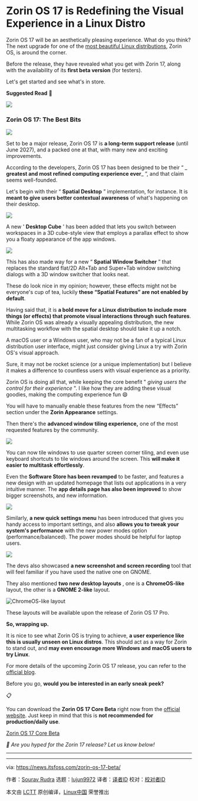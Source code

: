 [#]: subject: "Zorin OS 17 is Redefining the Visual Experience in a Linux Distro"
[#]: via: "https://news.itsfoss.com/zorin-os-17-beta/"
[#]: author: "Sourav Rudra https://news.itsfoss.com/author/sourav/"
[#]: collector: "lujun9972/lctt-scripts-1700446145"
[#]: translator: " "
[#]: reviewer: " "
[#]: publisher: " "
[#]: url: " "

Zorin OS 17 is Redefining the Visual Experience in a Linux Distro
======
Zorin OS 17 will be an aesthetically pleasing experience. What do you
think?
The next upgrade for one of the [most beautiful Linux distributions][1], Zorin OS, is around the corner.

Before the release, they have revealed what you get with Zorin 17, along with the availability of its **first beta version** (for testers).

Let's get started and see what's in store.

**Suggested Read** 📖

![][2]

### Zorin OS 17: The Best Bits

![][3]

Set to be a major release, Zorin OS 17 is **a long-term support release** (until June 2027), and a packed one at that, with many new and exciting improvements.

According to the developers, Zorin OS 17 has been designed to be their “ _ **greatest and most refined computing experience ever**_ ”, and that claim seems well-founded.

Let's begin with their “ **Spatial Desktop** ” implementation, for instance. It is **meant to give users better contextual awareness** of what's happening on their desktop.

![][4]

A new ' **Desktop Cube** ' has been added that lets you switch between workspaces in a 3D cube-style view that employs a parallax effect to show you a floaty appearance of the app windows.

![][5]

This has also made way for a new “ **Spatial Window Switcher** ” that replaces the standard flat/2D Alt+Tab and Super+Tab window switching dialogs with a 3D window switcher that looks neat.

These do look nice in my opinion; however, these effects might not be everyone's cup of tea, luckily **these “Spatial Features” are not enabled by default**.

Having said that, it is **a bold move for a Linux distribution to include more things (or effects) that promote visual interactions through such features**. While Zorin OS was already a visually appealing distribution, the new multitasking workflow with the spatial desktop should take it up a notch.

A macOS user or a Windows user, who may not be a fan of a typical Linux distribution user interface, might just consider giving Linux a try with Zorin OS's visual approach.

Sure, it may not be rocket science (or a unique implementation) but I believe it makes a difference to countless users with visual experience as a priority.

Zorin OS is doing all that, while keeping the core benefit " _giving users the control for their experience_ ". I like how they are adding these visual goodies, making the computing experience fun 😄

You will have to manually enable these features from the new “Effects” section under the **Zorin Appearance** settings.

Then there's the **advanced window tiling experience,** one of the most requested features by the community.

![][6]

You can now tile windows to use quarter screen corner tiling, and even use keyboard shortcuts to tile windows around the screen. This **will make it easier to multitask effortlessly**.

Even the **Software Store has been revamped** to be faster, and features a new design with an updated homepage that lists out applications in a very intuitive manner. The **app details page has also been improved** to show bigger screenshots, and new information.

![][7]

Similarly, **a new quick settings menu** has been introduced that gives you handy access to important settings, and also **allows you to tweak your system's performance** with the new power modes option (performance/balanced). The power modes should be helpful for laptop users.

![][8]

The devs also showcased **a new screenshot and screen recording** tool that will feel familiar if you have used the native one on GNOME.

They also mentioned **two new desktop layouts** , one is a **ChromeOS-like** layout, the other is a **GNOME 2-like** layout.

![ChromeOS-like layout][9]

These layouts will be available upon the release of Zorin OS 17 Pro.

**So, wrapping up.**

It is nice to see what Zorin OS is trying to achieve, **a user experience like this is usually unseen on Linux distros**. This should act as a way for Zorin to stand out, and **may even encourage more Windows and macOS users to try Linux**.

For more details of the upcoming Zorin OS 17 release, you can refer to the [official blog][10].

Before you go, **would you be interested in an early sneak peek?**

📋

You can download the ****Zorin OS 17 Core Beta**** right now from the [official website][11]. Just keep in mind that this is ****not recommended for production/daily use****.

[Zorin OS 17 Core Beta][11]

_💬 Are you hyped for the Zorin 17 release? Let us know below!_

* * *

--------------------------------------------------------------------------------

via: https://news.itsfoss.com/zorin-os-17-beta/

作者：[Sourav Rudra][a]
选题：[lujun9972][b]
译者：[译者ID](https://github.com/译者ID)
校对：[校对者ID](https://github.com/校对者ID)

本文由 [LCTT](https://github.com/LCTT/TranslateProject) 原创编译，[Linux中国](https://linux.cn/) 荣誉推出

[a]: https://news.itsfoss.com/author/sourav/
[b]: https://github.com/lujun9972
[1]: https://itsfoss.com/beautiful-linux-distributions/
[2]: https://itsfoss.com/content/images/size/w256h256/2022/12/android-chrome-192x192.png
[3]: https://news.itsfoss.com/content/images/2023/12/ZorinOS_17_beta_1.jpg
[4]: https://news.itsfoss.com/content/images/2023/12/ZorinOS_17_beta_2a.gif
[5]: https://news.itsfoss.com/content/images/2023/12/ZorinOS_17_beta_2b.jpg
[6]: https://news.itsfoss.com/content/images/2023/12/ZorinOS_17_beta_3.jpg
[7]: https://news.itsfoss.com/content/images/2023/12/ZorinOS_17_beta_4.jpg
[8]: https://news.itsfoss.com/content/images/2023/12/ZorinOS_17_beta_5.jpg
[9]: https://news.itsfoss.com/content/images/2023/12/layout-chromeos.jpg
[10]: https://blog.zorin.com/2023/12/04/a-sneak-peek-at-zorin-os-17/
[11]: https://zorin.com/os/download/17/core/beta/
